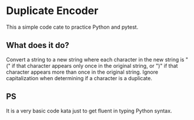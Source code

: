 # Duplicate Encoder

This a simple code cate to practice Python and pytest.

## What does it do?

Convert a string to a new string where each character in the new string is "(" if that character appears only once in the original string, or ")" if that character appears more than once in the original string. Ignore capitalization when determining if a character is a duplicate.

## PS

It is a very basic code kata just to get fluent in typing Python syntax.
